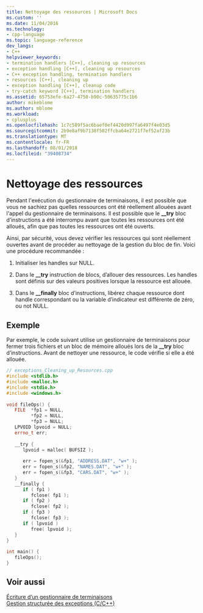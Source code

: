 ```yaml
---
title: Nettoyage des ressources | Microsoft Docs
ms.custom: ''
ms.date: 11/04/2016
ms.technology:
- cpp-language
ms.topic: language-reference
dev_langs:
- C++
helpviewer_keywords:
- termination handlers [C++], cleaning up resources
- exception handling [C++], cleaning up resources
- C++ exception handling, termination handlers
- resources [C++], cleaning up
- exception handling [C++], cleanup code
- try-catch keyword [C++], termination handlers
ms.assetid: 65753efe-6a27-4750-b90c-50635775c1b6
author: mikeblome
ms.author: mblome
ms.workload:
- cplusplus
ms.openlocfilehash: 1c7c589f5ac6baef0ef4420d997fa6497f4e03d5
ms.sourcegitcommit: 2b9e8af9b7138f502ffcba64e2721f7ef52af23b
ms.translationtype: MT
ms.contentlocale: fr-FR
ms.lasthandoff: 08/01/2018
ms.locfileid: "39408734"
---
```

# <a name="cleaning-up-resources"></a>Nettoyage des ressources
Pendant l'exécution du gestionnaire de terminaisons, il est possible que vous ne sachiez pas quelles ressources ont été réellement allouées avant l'appel du gestionnaire de terminaisons. Il est possible que le **__try** bloc d’instructions a été interrompu avant que toutes les ressources ont été alloués, afin que pas toutes les ressources ont été ouverts.  
  
 Ainsi, par sécurité, vous devez vérifier les ressources qui sont réellement ouvertes avant de procéder au nettoyage de la gestion du bloc de fin. Voici une procédure recommandée :  
  
1.  Initialiser les handles sur NULL.  
  
2.  Dans le **__try** instruction de blocs, d’allouer des ressources. Les handles sont définis sur des valeurs positives lorsque la ressource est allouée.  
  
3.  Dans le **__finally** bloc d’instructions, libérez chaque ressource dont handle correspondant ou la variable d’indicateur est différente de zéro, ou not NULL.  
  
## <a name="example"></a>Exemple  
 Par exemple, le code suivant utilise un gestionnaire de terminaisons pour fermer trois fichiers et un bloc de mémoire alloués lors de la **__try** bloc d’instructions. Avant de nettoyer une ressource, le code vérifie si elle a été allouée.  
  
```cpp 
// exceptions_Cleaning_up_Resources.cpp  
#include <stdlib.h>  
#include <malloc.h>  
#include <stdio.h>  
#include <windows.h>  
  
void fileOps() {  
   FILE  *fp1 = NULL,  
         *fp2 = NULL,  
         *fp3 = NULL;  
   LPVOID lpvoid = NULL;  
   errno_t err;  
  
   __try {  
      lpvoid = malloc( BUFSIZ );  
  
      err = fopen_s(&fp1, "ADDRESS.DAT", "w+" );  
      err = fopen_s(&fp2, "NAMES.DAT", "w+" );  
      err = fopen_s(&fp3, "CARS.DAT", "w+" );  
   }  
   __finally {  
      if ( fp1 )  
         fclose( fp1 );  
      if ( fp2 )  
         fclose( fp2 );  
      if ( fp3 )  
         fclose( fp3 );  
      if ( lpvoid )  
         free( lpvoid );  
   }  
}  
  
int main() {  
   fileOps();  
}  
```  
  
## <a name="see-also"></a>Voir aussi  
 [Écriture d’un gestionnaire de terminaisons](../cpp/writing-a-termination-handler.md)   
 [Gestion structurée des exceptions (C/C++)](../cpp/structured-exception-handling-c-cpp.md)